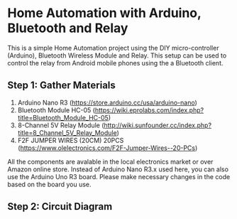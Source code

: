 # Home Automation with Arduino, Bluetooth and Relay
This is a simple Home Automation project using the DIY micro-controller (Arduino), Bluetooth Wireless Module and Relay. This setup can be used to control the relay from Android mobile phones using the a Bluetooth client.

## Step 1: Gather Materials
1. Arduino Nano R3 (https://store.arduino.cc/usa/arduino-nano)
2. Bluetooth Module HC-05 (https://wiki.eprolabs.com/index.php?title=Bluetooth_Module_HC-05)
3. 8-Channel 5V Relay Module (http://wiki.sunfounder.cc/index.php?title=8_Channel_5V_Relay_Module)
4. F2F JUMPER WIRES (20CM) 20PCS (https://www.olelectronics.com/F2F-Jumper-Wires--20-PCs)

All the components are avalable in the local electronics market or over Amazon online store. Instead of Arduino Nano R3.x used here, you can also use the Arduino Uno R3 board. Please make necessary changes in the code based on the board you use.

## Step 2: Circuit Diagram
